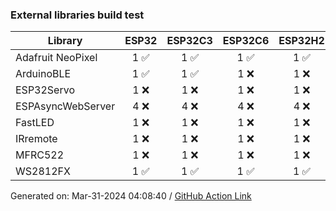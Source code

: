 ### External libraries build test

Library|ESP32|ESP32C3|ESP32C6|ESP32H2|ESP32S2|ESP32S3
-|:-:|:-:|:-:|:-:|:-:|:-:
Adafruit NeoPixel|1 :white_check_mark: |1 :white_check_mark: |1 :white_check_mark: |1 :white_check_mark: |1 :white_check_mark: |1 :white_check_mark: 
ArduinoBLE|1 :white_check_mark: |1 :white_check_mark: |1 :x: |1 :x: |N/A|1 :white_check_mark: 
ESP32Servo|1 :x: |1 :x: |1 :x: |1 :x: |1 :x: |1 :x: 
ESPAsyncWebServer|4 :x: |4 :x: |4 :x: |4 :x: |4 :x: |4 :x: 
FastLED|1 :x: |1 :x: |1 :x: |1 :x: |1 :x: |1 :x: 
IRremote|1 :x: |1 :x: |1 :x: |1 :x: |1 :x: |1 :x: 
MFRC522|1 :x: |1 :x: |1 :x: |1 :x: |1 :x: |1 :x: 
WS2812FX|1 :white_check_mark: |1 :white_check_mark: |1 :white_check_mark: |1 :white_check_mark: |1 :white_check_mark: |1 :white_check_mark: 


Generated on: Mar-31-2024 04:08:40
/ [GitHub Action Link](https://github.com/espressif/arduino-esp32/actions/runs/8495586119)

